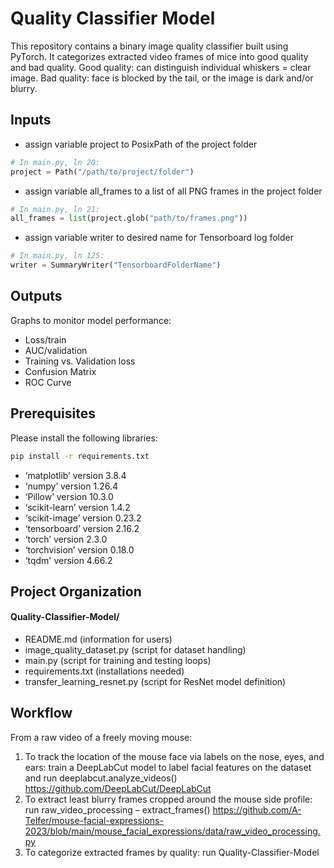 # Quality Classifier Model
This repository contains a binary image quality classifier built using PyTorch. It categorizes extracted video frames of mice into good quality and bad quality. Good quality: can distinguish individual whiskers = clear image. Bad quality: face is blocked by the tail, or the image is dark and/or blurry. 

## Inputs
- assign variable project to PosixPath of the project folder
```python
# In main.py, ln 20:
project = Path("/path/to/project/folder")
```
- assign variable all_frames to a list of all PNG frames in the project folder
```python
# In main.py, ln 21:
all_frames = list(project.glob("path/to/frames.png"))
```
- assign variable writer to desired name for Tensorboard log folder
```python
# In main.py, ln 125:
writer = SummaryWriter("TensorboardFolderName")
```

## Outputs
Graphs to monitor model performance: 
- Loss/train
- AUC/validation
- Training vs. Validation loss
- Confusion Matrix
- ROC Curve

## Prerequisites
Please install the following libraries:
```bash
pip install -r requirements.txt
```
- ‘matplotlib’ version 3.8.4
- ‘numpy’ version 1.26.4
- ‘Pillow’ version 10.3.0
- ‘scikit-learn’ version 1.4.2
- ‘scikit-image’ version 0.23.2
- ‘tensorboard’ version 2.16.2
- ‘torch’ version 2.3.0
- ‘torchvision’ version 0.18.0
- ‘tqdm' version 4.66.2

## Project Organization
#### Quality-Classifier-Model/
- README.md (information for users) 
- image_quality_dataset.py (script for dataset handling) 
- main.py (script for training and testing loops)
- requirements.txt	(installations needed)
- transfer_learning_resnet.py (script for ResNet model definition)

## Workflow
From a raw video of a freely moving mouse:
1. To track the location of the mouse face via labels on the nose, eyes, and ears: train a DeepLabCut model to label facial features on the dataset and run deeplabcut.analyze_videos() https://github.com/DeepLabCut/DeepLabCut 
2. To extract least blurry frames cropped around the mouse side profile: run raw_video_processing – extract_frames() https://github.com/A-Telfer/mouse-facial-expressions-2023/blob/main/mouse_facial_expressions/data/raw_video_processing.py
3. To categorize extracted frames by quality: run Quality-Classifier-Model
